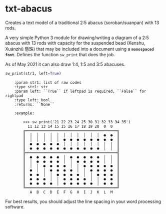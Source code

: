 # txt-abacus
Creates a text model of a traditional 2:5 abacus (soroban/suanpan) with 13 rods.

A very simple Python 3 module for drawing/writing a diagram of a 2:5 abacus with 13 rods with capacity for the suspended bead (Kenshu, Xuánzhū 懸珠) that may be included into a document using a **`monospaced font`**. Defines the function `sw_print` that does the job.

As of May 2021 it can also draw 1:4, 1:5 and 3:5 abacuses.

```python
sw_print(str1, left=True)
```
```
    :param str1: list of raw codes
    :type str1: str
    :param left: ``True`` if leftpad is required, ``False`` for rightpad
    :type left: bool
    :returns: ``None``

    :example:

        >>> sw_print('21 22 23 24 25 30 31 32 33 34 35')
          11 12 13 14 15 15 16 17 18 19 20  0  0
        ╔═════════════════════════════════════════╗
        ║  │  │  │  │  │  │  │  │  │  │  │  ●  ●  ║
        ║  │  │  │  │  │  ●  ●  ●  ●  ●  ●  ●  ●  ║
        ║  ●  ●  ●  ●  ●  │  │  │  │  │  │  │  │  ║
        ║  ●  ●  ●  ●  ●  ●  ●  ●  ●  ●  ●  │  │  ║
        ╠═════════════════════════════════════════╣
        ║  ●  ●  ●  ●  ●  │  ●  ●  ●  ●  ●  │  │  ║
        ║  │  ●  ●  ●  ●  │  │  ●  ●  ●  ●  │  │  ║
        ║  │  │  ●  ●  ●  ●  │  │  ●  ●  ●  ●  ●  ║
        ║  ●  │  │  ●  ●  ●  ●  │  │  ●  ●  ●  ●  ║
        ║  ●  ●  │  │  ●  ●  ●  ●  │  │  ●  ●  ●  ║
        ║  ●  ●  ●  │  │  ●  ●  ●  ●  │  │  ●  ●  ║
        ║  ●  ●  ●  ●  │  ●  ●  ●  ●  ●  │  ●  ●  ║
        ╚═════════════════════════════════════════╝
           A  B  C  D  E  F  G  H  I  J  K  L  M

```
For best results, you should adjust the line spacing in your word processing software.
